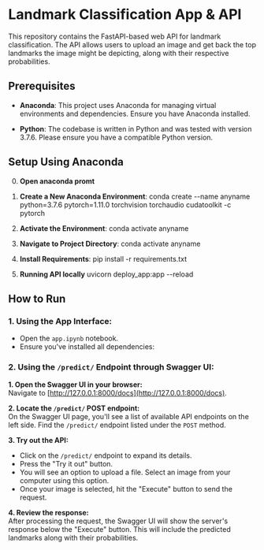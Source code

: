 # Landmark Classification App & API

This repository contains the FastAPI-based web API for landmark classification. The API allows users to upload an image and get back the top landmarks the image might be depicting, along with their respective probabilities.

## Prerequisites

- **Anaconda**: This project uses Anaconda for managing virtual environments and dependencies. Ensure you have Anaconda installed.
  
- **Python**: The codebase is written in Python and was tested with version 3.7.6. Please ensure you have a compatible Python version.

## Setup Using Anaconda
0. **Open anaconda promt**

1. **Create a New Anaconda Environment**:
conda create --name anyname python=3.7.6 pytorch=1.11.0 torchvision torchaudio cudatoolkit -c pytorch

3. **Activate the Environment**:
conda activate anyname

4. **Navigate to Project Directory**:
conda activate anyname
   
5. **Install Requirements**:
pip install -r requirements.txt

6. **Running API locally**
uvicorn deploy_app:app --reload

## How to Run

### 1. Using the App Interface:
   
- Open the `app.ipynb` notebook.
- Ensure you've installed all dependencies:

### 2. Using the `/predict/` Endpoint through Swagger UI:

**1. Open the Swagger UI in your browser:**  
Navigate to [http://127.0.0.1:8000/docs](http://127.0.0.1:8000/docs).

**2. Locate the `/predict/` POST endpoint:**  
On the Swagger UI page, you'll see a list of available API endpoints on the left side. Find the `/predict/` endpoint listed under the `POST` method.

**3. Try out the API:**  
   - Click on the `/predict/` endpoint to expand its details.
   - Press the "Try it out" button.
   - You will see an option to upload a file. Select an image from your computer using this option.
   - Once your image is selected, hit the "Execute" button to send the request.

**4. Review the response:**  
After processing the request, the Swagger UI will show the server's response below the "Execute" button. This will include the predicted landmarks along with their probabilities.
